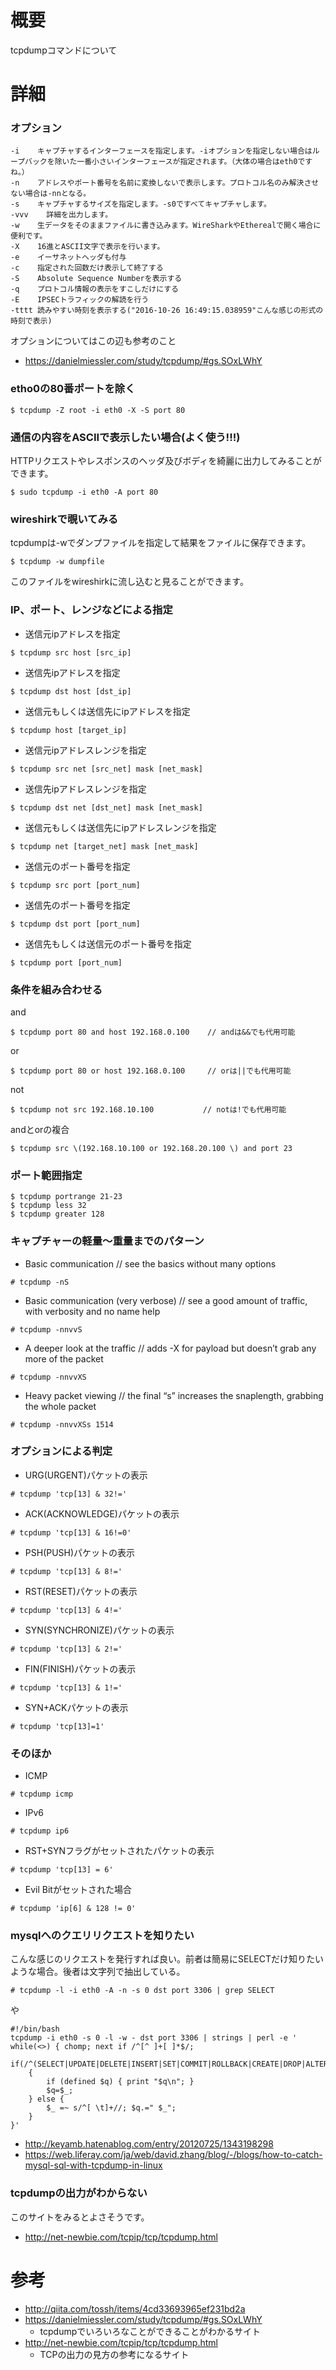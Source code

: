 # 概要
tcpdumpコマンドについて

# 詳細
### オプション
```
-i 	  キャプチャするインターフェースを指定します。-iオプションを指定しない場合はループバックを除いた一番小さいインターフェースが指定されます。（大体の場合はeth0ですね。）
-n 	  アドレスやポート番号を名前に変換しないで表示します。プロトコル名のみ解決させない場合は-nnとなる。
-s 	  キャプチャするサイズを指定します。-s0ですべてキャプチャします。
-vvv   	詳細を出力します。
-w 	  生データをそのままファイルに書き込みます。WireSharkやEtherealで開く場合に便利です。
-X 	  16進とASCII文字で表示を行います。
-e    イーサネットヘッダも付与
-c    指定された回数だけ表示して終了する
-S    Absolute Sequence Numberを表示する
-q    プロトコル情報の表示をすこしだけにする
-E    IPSECトラフィックの解読を行う
-tttt 読みやすい時刻を表示する("2016-10-26 16:49:15.038959"こんな感じの形式の時刻で表示)
```

オプションについてはこの辺も参考のこと
- https://danielmiessler.com/study/tcpdump/#gs.SOxLWhY


### etho0の80番ポートを除く
```
$ tcpdump -Z root -i eth0 -X -S port 80
```

### 通信の内容をASCIIで表示したい場合(よく使う!!!)
HTTPリクエストやレスポンスのヘッダ及びボディを綺麗に出力してみることができます。
```
$ sudo tcpdump -i eth0 -A port 80
```

### wireshirkで覗いてみる
tcpdumpは-wでダンプファイルを指定して結果をファイルに保存できます。
```
$ tcpdump -w dumpfile
```

このファイルをwireshirkに流し込むと見ることができます。

### IP、ポート、レンジなどによる指定
- 送信元ipアドレスを指定
```
$ tcpdump src host [src_ip]
```
- 送信先ipアドレスを指定
```
$ tcpdump dst host [dst_ip]
```
- 送信元もしくは送信先にipアドレスを指定
```
$ tcpdump host [target_ip]
```
- 送信元ipアドレスレンジを指定
```
$ tcpdump src net [src_net] mask [net_mask]
```
- 送信先ipアドレスレンジを指定
```
$ tcpdump dst net [dst_net] mask [net_mask]
```
- 送信元もしくは送信先にipアドレスレンジを指定
```
$ tcpdump net [target_net] mask [net_mask]
```
- 送信元のポート番号を指定
```
$ tcpdump src port [port_num]
```
- 送信先のポート番号を指定
```
$ tcpdump dst port [port_num]
```
- 送信先もしくは送信元のポート番号を指定
```
$ tcpdump port [port_num]
```

### 条件を組み合わせる
and
```
$ tcpdump port 80 and host 192.168.0.100    // andは&&でも代用可能
```

or
```
$ tcpdump port 80 or host 192.168.0.100     // orは||でも代用可能
```

not
```
$ tcpdump not src 192.168.10.100           // notは!でも代用可能
```

andとorの複合
```
$ tcpdump src \(192.168.10.100 or 192.168.20.100 \) and port 23
```

### ポート範囲指定
```
$ tcpdump portrange 21-23
$ tcpdump less 32
$ tcpdump greater 128
```

### キャプチャーの軽量〜重量までのパターン
- Basic communication // see the basics without many options
```
# tcpdump -nS
```
- Basic communication (very verbose) // see a good amount of traffic, with verbosity and no name help
```
# tcpdump -nnvvS
```
- A deeper look at the traffic // adds -X for payload but doesn’t grab any more of the packet
```
# tcpdump -nnvvXS
```
- Heavy packet viewing // the final “s” increases the snaplength, grabbing the whole packet
```
# tcpdump -nnvvXSs 1514
```

### オプションによる判定
- URG(URGENT)パケットの表示
```
# tcpdump 'tcp[13] & 32!='
```
- ACK(ACKNOWLEDGE)パケットの表示
```
# tcpdump 'tcp[13] & 16!=0'
```
- PSH(PUSH)パケットの表示
```
# tcpdump 'tcp[13] & 8!='
```
- RST(RESET)パケットの表示
```
# tcpdump 'tcp[13] & 4!='
```
- SYN(SYNCHRONIZE)パケットの表示
```
# tcpdump 'tcp[13] & 2!='
```
- FIN(FINISH)パケットの表示
```
# tcpdump 'tcp[13] & 1!='
```
- SYN+ACKパケットの表示
```
# tcpdump 'tcp[13]=1'
```

### そのほか
- ICMP
```
# tcpdump icmp
```
- IPv6
```
# tcpdump ip6
```
- RST+SYNフラグがセットされたパケットの表示
```
# tcpdump 'tcp[13] = 6'
```
- Evil Bitがセットされた場合
```
# tcpdump 'ip[6] & 128 != 0'
```

### mysqlへのクエリリクエストを知りたい
こんな感じのリクエストを発行すれば良い。前者は簡易にSELECTだけ知りたいような場合。後者は文字列で抽出している。
```
# tcpdump -l -i eth0 -A -n -s 0 dst port 3306 | grep SELECT
```
や
```
#!/bin/bash
tcpdump -i eth0 -s 0 -l -w - dst port 3306 | strings | perl -e '
while(<>) { chomp; next if /^[^ ]+[ ]*$/;
    if(/^(SELECT|UPDATE|DELETE|INSERT|SET|COMMIT|ROLLBACK|CREATE|DROP|ALTER|CALL)/i)
    {
        if (defined $q) { print "$q\n"; }
        $q=$_;
    } else {
        $_ =~ s/^[ \t]+//; $q.=" $_";
    }
}'
```

- http://keyamb.hatenablog.com/entry/20120725/1343198298
- https://web.liferay.com/ja/web/david.zhang/blog/-/blogs/how-to-catch-mysql-sql-with-tcpdump-in-linux

### tcpdumpの出力がわからない
このサイトをみるとよさそうです。
- http://net-newbie.com/tcpip/tcp/tcpdump.html

# 参考
- http://qiita.com/tossh/items/4cd33693965ef231bd2a
- https://danielmiessler.com/study/tcpdump/#gs.SOxLWhY
  - tcpdumpでいろいろなことができることがわかるサイト
- http://net-newbie.com/tcpip/tcp/tcpdump.html
  - TCPの出力の見方の参考になるサイト
